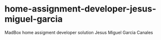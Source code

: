 # home-assignment-developer-jesus-miguel-garcia
MadBox home assigment developer solution Jesus Miguel Garcia Canales
